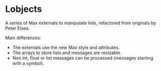 # Lobjects

A series of Max externals to manipulate lists, refactored from originals by Peter Elsea.

Main differences:

- The externals use the new Max style and attributes.
- The arrays to store lists and messages are resizable.
- Non int, float or list messages can be processed (messages starting with a symbol).

